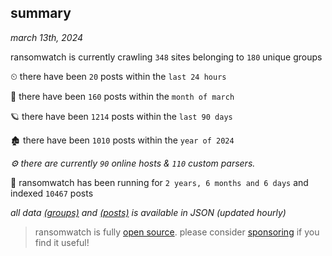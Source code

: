
## summary
_march 13th, 2024_

ransomwatch is currently crawling `348` sites belonging to `180` unique groups

⏲ there have been `20` posts within the `last 24 hours`

🦈 there have been `160` posts within the `month of march`

🪐 there have been `1214` posts within the `last 90 days`

🏚 there have been `1010` posts within the `year of 2024`

_⚙️ there are currently `90` online hosts & `110` custom parsers._

🦕 ransomwatch has been running for `2 years, 6 months and 6 days` and indexed `10467` posts

_all data  [(groups)](http://ransomwhat.telemetry.ltd/groups) and [(posts)](http://ransomwhat.telemetry.ltd/posts) is available in JSON (updated hourly)_

> ransomwatch is fully [open source](https://github.com/joshhighet/ransomwatch#ransomwatch--). please consider [sponsoring](https://github.com/sponsors/joshhighet) if you find it useful!
